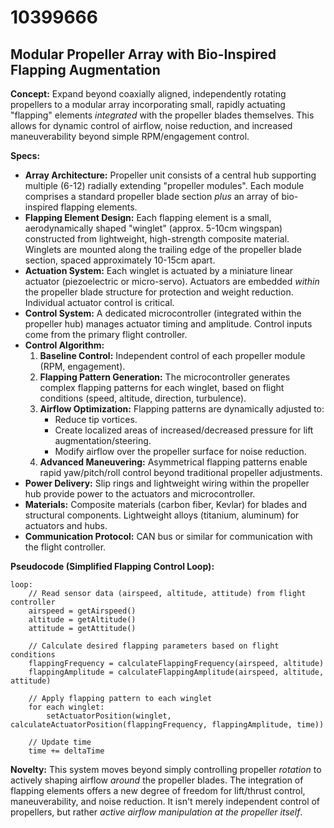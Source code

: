 # 10399666

## Modular Propeller Array with Bio-Inspired Flapping Augmentation

**Concept:** Expand beyond coaxially aligned, independently rotating propellers to a modular array incorporating small, rapidly actuating "flapping" elements *integrated* with the propeller blades themselves. This allows for dynamic control of airflow, noise reduction, and increased maneuverability beyond simple RPM/engagement control.

**Specs:**

*   **Array Architecture:** Propeller unit consists of a central hub supporting multiple (6-12) radially extending "propeller modules". Each module comprises a standard propeller blade section *plus* an array of bio-inspired flapping elements.
*   **Flapping Element Design:** Each flapping element is a small, aerodynamically shaped "winglet" (approx. 5-10cm wingspan) constructed from lightweight, high-strength composite material.  Winglets are mounted along the trailing edge of the propeller blade section, spaced approximately 10-15cm apart.
*   **Actuation System:** Each winglet is actuated by a miniature linear actuator (piezoelectric or micro-servo). Actuators are embedded *within* the propeller blade structure for protection and weight reduction.  Individual actuator control is critical.
*   **Control System:**  A dedicated microcontroller (integrated within the propeller hub) manages actuator timing and amplitude. Control inputs come from the primary flight controller.
*   **Control Algorithm:**
    1.  **Baseline Control:** Independent control of each propeller module (RPM, engagement).
    2.  **Flapping Pattern Generation:** The microcontroller generates complex flapping patterns for each winglet, based on flight conditions (speed, altitude, direction, turbulence).
    3.  **Airflow Optimization:**  Flapping patterns are dynamically adjusted to:
        *   Reduce tip vortices.
        *   Create localized areas of increased/decreased pressure for lift augmentation/steering.
        *   Modify airflow over the propeller surface for noise reduction.
    4.  **Advanced Maneuvering:**  Asymmetrical flapping patterns enable rapid yaw/pitch/roll control beyond traditional propeller adjustments.
*   **Power Delivery:**  Slip rings and lightweight wiring within the propeller hub provide power to the actuators and microcontroller.
*   **Materials:** Composite materials (carbon fiber, Kevlar) for blades and structural components. Lightweight alloys (titanium, aluminum) for actuators and hubs.
*   **Communication Protocol:**  CAN bus or similar for communication with the flight controller.

**Pseudocode (Simplified Flapping Control Loop):**

```
loop:
    // Read sensor data (airspeed, altitude, attitude) from flight controller
    airspeed = getAirspeed()
    altitude = getAltitude()
    attitude = getAttitude()

    // Calculate desired flapping parameters based on flight conditions
    flappingFrequency = calculateFlappingFrequency(airspeed, altitude)
    flappingAmplitude = calculateFlappingAmplitude(airspeed, altitude, attitude)

    // Apply flapping pattern to each winglet
    for each winglet:
        setActuatorPosition(winglet, calculateActuatorPosition(flappingFrequency, flappingAmplitude, time))

    // Update time
    time += deltaTime
```

**Novelty:** This system moves beyond simply controlling propeller *rotation* to actively shaping airflow *around* the propeller blades. The integration of flapping elements offers a new degree of freedom for lift/thrust control, maneuverability, and noise reduction. It isn't merely independent control of propellers, but rather *active airflow manipulation* *at the propeller itself*.